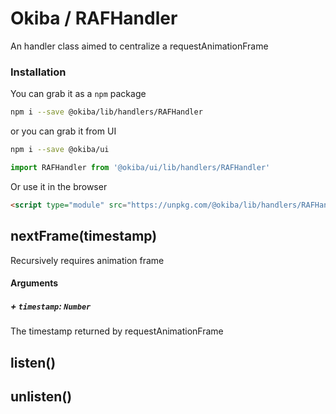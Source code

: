 

# Okiba / RAFHandler
An handler class aimed to centralize a requestAnimationFrame




### Installation

You can grab it as a `npm` package
```bash
npm i --save @okiba/lib/handlers/RAFHandler
```
or you can grab it from UI
```bash
npm i --save @okiba/ui
```
```javascript
import RAFHandler from '@okiba/ui/lib/handlers/RAFHandler'
```

Or use it in the browser
```html
<script type="module" src="https://unpkg.com/@okiba/lib/handlers/RAFHandler/index.js"></script>
```







## nextFrame(timestamp)


Recursively requires animation frame







#### Arguments


##### + `timestamp`: `Number`

The timestamp returned by requestAnimationFrame





## listen()









## unlisten()








